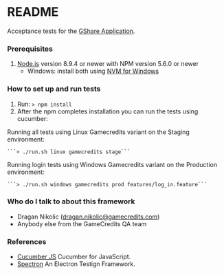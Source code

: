 # README #

Acceptance tests for the [GShare Application](https://gamecredits.atlassian.net/wiki/spaces/MIN/overview).

### Prerequisites ###
1. [Node.js](https://nodejs.org/) version 8.9.4 or newer with NPM version 5.6.0 or newer
    * Windows: install both using [NVM for Windows](https://github.com/coreybutler/nvm-windows)

### How to set up and run tests ###
1. Run: ```> npm install```
2. After the npm completes installation you can run the tests using cucumber:

Running all tests using Linux Gamecredits variant on the Staging environment:

    ```> ./run.sh linux gamecredits stage```

Running login tests using Windows Gamecredits variant on the Production environment:

    ```> ./run.sh windows gamecredits prod features/log_in.feature```

### Who do I talk to about this framework ###

* Dragan Nikolic (dragan.nikolic@gamecredits.com)
* Anybody else from the GameCredits QA team

### References ###

* [Cucumber JS](https://github.com/cucumber/cucumber-js)
Cucumber for JavaScript.
* [Spectron](https://electronjs.org/spectron)
An Electron Testign Framework.